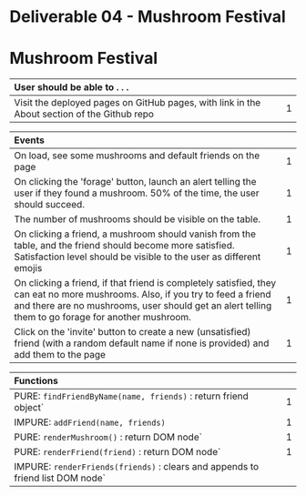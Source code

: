 # Deliverable 04 - Mushroom Festival

# Mushroom Festival

| User should be able to . . .                                                         |             |
| :----------------------------------------------------------------------------------- | ----------: |
| Visit the deployed pages on GitHub pages, with link in the About section of the Github repo|     1 |

| Events                                                                                |             |
| :----------------------------------------------------------------------------------- | ----------: |
| On load, see some mushrooms and default friends on the page                                |        1 |
| On clicking the 'forage' button, launch an alert telling the user if they found a mushroom. 50% of the time, the user should succeed.  | 1 |
| The number of mushrooms should be visible on the table.                                      |        1 |
| On clicking a friend, a mushroom should vanish from the table, and the friend should become more satisfied. Satisfaction level should be visible to the user as different emojis |     1 |
| On clicking a friend, if that friend is completely satisfied, they can eat no more mushrooms. Also, if you try to feed a friend and there are no mushrooms, user should get an alert telling them to go forage for another mushroom. |1|
| Click on the 'invite' button to create a new (unsatisfied) friend (with a random default name if none is provided) and add them to the page | 1 |

| Functions                                                                                |             |
| :----------------------------------------------------------------------------------- | ----------: |
| PURE: `findFriendByName(name, friends)` : return friend object` |1|
| IMPURE: `addFriend(name, friends)` |1|
| PURE: `renderMushroom()` : return DOM node` |1|
| PURE: `renderFriend(friend)` : return DOM node` |1|
| IMPURE: `renderFriends(friends)` : clears and appends to friend list DOM node`
